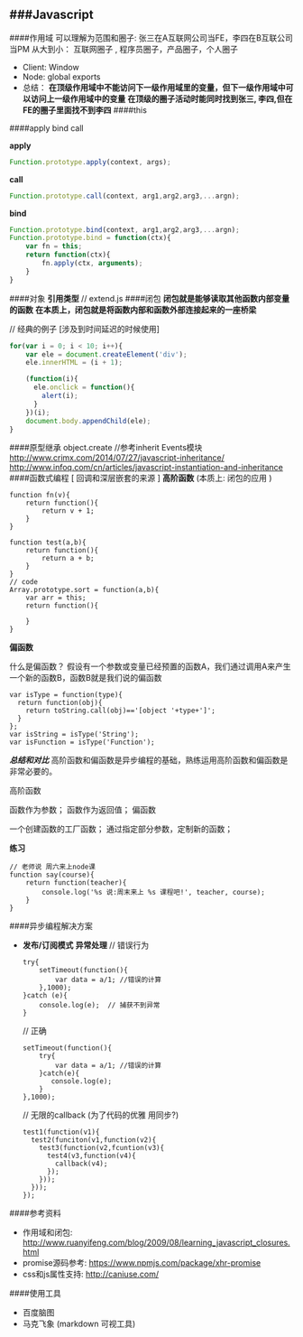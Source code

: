 ###Javascript	
---
####作用域
可以理解为范围和圈子:
张三在A互联网公司当FE，李四在B互联公司当PM
从大到小： 互联网圈子 , 程序员圈子，产品圈子，个人圈子
- Client:  Window 
- Node:   global  exports 
- 总结：
   **在顶级作用域中不能访问下一级作用域里的变量，但下一级作用域中可以访问上一级作用域中的变量**
   **在顶级的圈子活动时能同时找到张三, 李四,但在FE的圈子里面找不到李四**
####this

####apply bind call

**apply**

```javascript
Function.prototype.apply(context, args);
```
**call**
```javascript
Function.prototype.call(context, arg1,arg2,arg3,...argn);
```
**bind**
```javascript
Function.prototype.bind(context, arg1,arg2,arg3,...argn);
Function.prototype.bind = function(ctx){
	var fn = this;
	return function(ctx){
		fn.apply(ctx, arguments);
	}
}
```
####对象
**引用类型**
// extend.js
####闭包
**闭包就是能够读取其他函数内部变量的函数**
**在本质上，闭包就是将函数内部和函数外部连接起来的一座桥梁**

// 经典的例子 [涉及到时间延迟的时候使用]
```javascript
for(var i = 0; i < 10; i++){
	var ele = document.createElement('div');
    ele.innerHTML = (i + 1);

    (function(i){
      ele.onclick = function(){
        alert(i);
      }
    })(i);
    document.body.appendChild(ele);
}
```

####原型继承
object.create
//参考inherit Events模块
http://www.crimx.com/2014/07/27/javascript-inheritance/
http://www.infoq.com/cn/articles/javascript-instantiation-and-inheritance
####函数式编程 [ 回调和深层嵌套的来源 ]
**高阶函数**  (本质上: 闭包的应用 )
```
function fn(v){
	return function(){
		return v + 1;
	}
}

function test(a,b){
	return function(){
		return a + b;
	}
}
// code
Array.prototype.sort = function(a,b){
	var arr = this;
	return function(){
		
	}
}
```
**偏函数**

什么是偏函数？
假设有一个参数或变量已经预置的函数A，我们通过调用A来产生一个新的函数B，函数B就是我们说的偏函数
```
var isType = function(type){
  return function(obj){
    return toString.call(obj)=='[object '+type+']';
  }
};
var isString = isType('String');
var isFunction = isType('Function');
```


***总结和对比***
高阶函数和偏函数是异步编程的基础，熟练运用高阶函数和偏函数是非常必要的。

高阶函数

函数作为参数；
函数作为返回值；
偏函数

一个创建函数的工厂函数；
通过指定部分参数，定制新的函数；

**练习**
```
// 老师说 周六来上node课 
function say(course){
	return function(teacher){
		console.log('%s 说:周末来上 %s 课程吧!', teacher, course);
	}
}
```
####异步编程解决方案
- **发布/订阅模式**
	**异常处理**
		// 错误行为
	```
	try{
	    setTimeout(function(){
	        var data = a/1; //错误的计算
	    },1000);
	}catch (e){
		console.log(e);  // 捕获不到异常
	}
	```
	// 正确
	```
	setTimeout(function(){
	    try{
	        var data = a/1; //错误的计算
	    }catch(e){
	       console.log(e);
	    }
	},1000);
	```
	
	// 无限的callback  (为了代码的优雅 用同步?)
	```
	test1(function(v1){
	  test2(funciton(v1,function(v2){
	    test3(function(v2,fcuntion(v3){
	      test4(v3,function(v4){
	        callback(v4);
	      });
	    }));
	  }));
	});
	```


####参考资料
- 作用域和闭包: http://www.ruanyifeng.com/blog/2009/08/learning_javascript_closures.html
- promise源码参考: https://www.npmjs.com/package/xhr-promise
- css和js属性支持: http://caniuse.com/

####使用工具
- 百度脑图 
- 马克飞象 (markdown 可视工具) 
